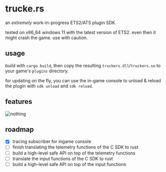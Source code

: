 # trucke.rs

an _extremely_ work-in-progress ETS2/ATS plugin SDK.

tested on x86_64 windows 11 with the latest version of ETS2.
even then it might crash the game. use with caution.

## usage

build with `cargo build`, then copy the resulting `truckers.dll`/`truckers.so` to your game's `plugins` directory.

for updating on the fly, you can use the in-game console to unload & reload the plugin with `sdk unload` and `sdk reload`.

## features

![nothing](https://media1.tenor.com/m/XQLVLptLIBEAAAAd/maes-b-lost-in-a-field.gif)

## roadmap

- [x] tracing subscriber for ingame console
- [ ] finish translating the telemetry functions of the C SDK to rust
- [ ] build a high-level safe API on top of the telemetry functions
- [ ] translate the input functions of the C SDK to rust
- [ ] build a high-level safe API on top of the input functions